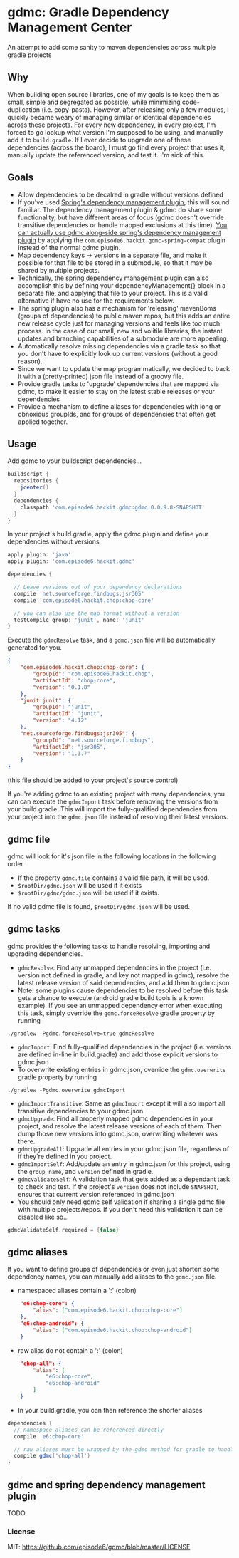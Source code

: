 gdmc: Gradle Dependency Management Center
=========================================
An attempt to add some sanity to maven dependencies across multiple gradle projects

## Why
When building open source libraries, one of my goals is to keep them as small, simple and segregated as possible, while minimizing code-duplication (i.e. copy-pasta). However, after releasing only a few modules, I quickly became weary of managing similar or identical dependencies across these projects. For every new dependency, in every project, I'm forced to go lookup what version I'm supposed to be using, and manually add it to `build.gradle`.  If I ever decide to upgrade one of these dependencies (across the board), I must go find every project that uses it, manually update the referenced version, and test it. I'm sick of this.

## Goals
- Allow dependencies to be decalred in gradle without versions defined
 - If you've used [Spring's dependency management plugin](https://github.com/spring-gradle-plugins/dependency-management-plugin), this will sound familiar. The dependency management plugin & gdmc do share some functionality, but have different areas of focus (gdmc doesn't override transitive dependencies or handle mapped exclusions at this time). [You can actually use gdmc along-side spring's dependency management plugin](#gdmc-and-spring-dependency-management-plugin) by applying the `com.episode6.hackit.gdmc-spring-compat` plugin instead of the normal gdmc plugin.
- Map dependency keys -> versions in a separate file, and make it possible for that file to be stored in a submodule, so that it may be shared by multiple projects.
 - Technically, the spring dependency management plugin can also accomplish this by defining your dependencyManagement{} block in a separate file, and applying that file to your project. This is a valid alternative if have no use for the requirements below.
 - The spring plugin also has a mechanism for 'releasing' mavenBoms (groups of dependencies) to public maven repos, but this adds an entire new release cycle just for managing versions and feels like too much process. In the case of our small, new and volitile libraries, the instant updates and branching capabilities of a submodule are more appealing.
- Automatically resolve missing dependencies via a gradle task so that you don't have to explicitly look up current versions (without a good reason).
 - Since we want to update the map programmatically, we decided to back it with a (pretty-printed) json file instead of a groovy file.
- Provide gradle tasks to 'upgrade' dependencies that are mapped via gdmc, to make it easier to stay on the latest stable releases or your dependencies
- Provide a mechanism to define aliases for dependencies with long or obnoxious groupIds, and for groups of dependencies that often get applied together.

## Usage
Add gdmc to your buildscript dependencies...
```groovy
buildscript {
  repositories {
    jcenter()
  }
  dependencies {
    classpath 'com.episode6.hackit.gdmc:gdmc:0.0.9.8-SNAPSHOT'
  }
}
```

In your project's build.gradle, apply the gdmc plugin and define your dependencies without versions
```groovy
apply plugin: 'java'
apply plugin: 'com.episode6.hackit.gdmc'

dependencies {

  // Leave versions out of your dependency declarations
  compile 'net.sourceforge.findbugs:jsr305'
  compile 'com.episode6.hackit.chop:chop-core'

  // you can also use the map format without a version
  testCompile group: 'junit', name: 'junit'
}
```

Execute the `gdmcResolve` task, and a `gdmc.json` file will be automatically generated for you.
```json
{
    "com.episode6.hackit.chop:chop-core": {
        "groupId": "com.episode6.hackit.chop",
        "artifactId": "chop-core",
        "version": "0.1.8"
    },
    "junit:junit": {
        "groupId": "junit",
        "artifactId": "junit",
        "version": "4.12"
    },
    "net.sourceforge.findbugs:jsr305": {
        "groupId": "net.sourceforge.findbugs",
        "artifactId": "jsr305",
        "version": "1.3.7"
    }
}
```
(this file should be added to your project's source control)

If you're adding gdmc to an existing project with many dependencies, you can can execute the `gdmcImport` task before removing the versions from your build.gradle. This will import the fully-qualified dependencies from your project into the `gdmc.json` file instead of resolving their latest versions.


## gdmc file
gdmc will look for it's json file in the following locations in the following order
- If the property `gdmc.file` contains a valid file path, it will be used.
- `$rootDir/gdmc.json` will be used if it exists
- `$rootDir/gdmc/gdmc.json` will be used if it exists.

If no valid gdmc file is found, `$rootDir/gdmc.json` will be used.

## gdmc tasks
gdmc provides the following tasks to handle resolving, importing and upgrading dependencies.
- `gdmcResolve`: Find any unmapped dependencies in the project (i.e. version not defined in gradle, and key not mapped in gdmc), resolve the latest release version of said dependencies, and add them to gdmc.json
 - Note: some plugins cause dependencies to be resolved before this task gets a chance to execute (android gradle build tools is a known example). If you see an unmapped dependency error when executing this task, simply override the `gdmc.forceResolve` gradle property by running
 ```
 ./gradlew -Pgdmc.forceResolve=true gdmcResolve
 ```
- `gdmcImport`: Find fully-qualified dependencies in the project (i.e. versions are defined in-line in build.gradle) and add those explicit versions to gdmc.json
 - To overwrite existing entries in gdmc.json, override the `gdmc.overwrite` gradle property by running
 ```
 ./gradlew -Pgdmc.overwrite gdmcImport
 ```
- `gdmcImportTransitive`: Same as `gdmcImport` except it will also import all transitive dependencies to your gdmc.json
- `gdmcUpgrade`: Find all properly mapped gdmc dependencies in your project, and resolve the latest release versions of each of them. Then dump those new versions into gdmc.json, overwriting whatever was there.
- `gdmcUpgradeAll`: Upgrade all entries in your gdmc.json file, regardless of if they're defined in you project.
- `gdmcImportSelf`: Add/update an entry in gdmc.json for this project, using the `group`, `name`, and `version` defined in gradle.
- `gdmcValidateSelf`: A validation task that gets added as a dependant task to check and test. If the project's `version` does not include `SNAPSHOT`, ensures that current version referenced in gdmc.json
 - You should only need gdmc self validation if sharing a single gdmc file with multiple projects/repos. If you don't need this validation it can be disabled like so...
 ```groovy
 gdmcValidateSelf.required = {false}
 ```

## gdmc aliases
If you want to define groups of dependencies or even just shorten some dependency names, you can manually add aliases to the `gdmc.json` file.

- namespaced aliases contain a ':' (colon)

```json
    "e6:chop-core": {
        "alias": ["com.episode6.hackit.chop:chop-core"]
    },
    "e6:chop-android": {
        "alias": ["com.episode6.hackit.chop:chop-android"]
    }
```

- raw alias do not contain a ':' (colon)

```json
    "chop-all": {
        "alias": [
            "e6:chop-core",
            "e6:chop-android"
        ]
    }
```

- In your build.gradle, you can then reference the shorter aliases

```groovy
dependencies {
  // namespace aliases can be referenced directly
  compile 'e6:chop-core'

  // raw aliases must be wrapped by the gdmc method for gradle to handle them properly
  compile gdmc('chop-all')
}
```

## gdmc and spring dependency management plugin

TODO


### License
MIT: https://github.com/episode6/gdmc/blob/master/LICENSE